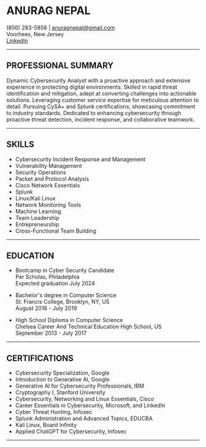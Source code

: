 # ANURAG NEPAL

(856) 283-5858 | anuragnepal@gmail.com  
Voorhees, New Jersey  
[LinkedIn](https://www.linkedin.com/in/nepalanurag)

---

## PROFESSIONAL SUMMARY

Dynamic Cybersecurity Analyst with a proactive approach and extensive experience in protecting digital environments. Skilled in rapid threat identification and mitigation, adept at converting challenges into actionable solutions. Leveraging customer service expertise for meticulous attention to detail. Pursuing CySA+ and Splunk certifications, showcasing commitment to industry standards. Dedicated to enhancing cybersecurity through proactive threat detection, incident response, and collaborative teamwork. 

---

## SKILLS

- Cybersecurity Incident Response and Management
- Vulnerability Management
- Security Operations
- Packet and Protocol Analysis
- Cisco Network Essentials
- Splunk 
- Linux/Kali Linux
- Network Monitoring Tools
- Machine Learning
- Team Leadership
- Entrepreneurship
- Cross-Functional Team Building

---

## EDUCATION

- Bootcamp in Cyber Security Candidate  
  Per Scholas, Philadelphia  
  Expected graduation July 2024 

- Bachelor's degree in Computer Science  
  St. Francis College, Brooklyn, NY, US  
  August 2018 - July 2019

- High School Diploma in Computer Science  
  Chelsea Career And Technical Education High School, US  
  September 2013 - July 2017

---

## CERTIFICATIONS

- Cybersecurity Specialization, Google
- Introduction to Generative AI, Google
- Generative AI for Cybersecurity Professionals, IBM
- Cryptography I, Stanford University
- Cybersecurity, Networking and Linux Essentials, Cisco
- Career Essentials in Cybersecurity, Microsoft, and LinkedIn
- Cyber Threat Hunting, Infosec
- Splunk Administration and Advanced Topics, EDUCBA
- Kali Linux, Board Infinity
- Applied ChatGPT for Cybersecurity, Infosec

---

